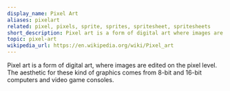 ```yaml
---
display_name: Pixel Art
aliases: pixelart
related: pixel, pixels, sprite, sprites, spritesheet, spritesheets
short_description: Pixel art is a form of digital art where images are created and edited at the pixel level.
topic: pixel-art
wikipedia_url: https://en.wikipedia.org/wiki/Pixel_art
---
```

Pixel art is a form of digital art, where images are edited on the pixel level. The aesthetic for these kind of graphics comes from 8-bit and 16-bit computers and video game consoles.
